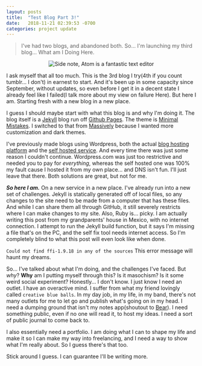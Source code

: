 ```yaml
---
layout: posts
title:  "Test Blog Part 3!"
date:   2018-11-21 02:39:53 -0700
categories: project update
---
```


<blockquote> I've had two blogs, and abandoned both. So... I'm launching my third blog... What am I Doing Here. </blockquote>

<div style="text-align:center"><img src="{{ "/images/Blog-text.png" | absolute_url }}" alt="Side note, Atom is a fantastic text editor" /></div>

I ask myself that all too much. This is the 3rd blog I try(4th if you count tumblr... I don't) in earnest to start. And it's been up in some capacity since September, without updates, so even before I get it in a decent state I already feel like I failed(I talk more about my view on failure Here). But here I am. Starting fresh with a new blog in a new place.

I guess I should maybe start with what this blog is and why I'm doing it. The blog itself is a [Jekyll](https://jekyllrb.com) blog run off [Github Pages](https://pages.github.com). <!--The theme is [Massively](https://github.com/iwiedenm/jekyll-theme-massively-src), which I have modified some of the HTML and CSS for to make my own. ~~I'll be probably copy pasting that whole thing to the about page for future reference~~ --> The theme is [Minimal Mistakes](https://mmistakes.github.io/minimal-mistakes/). I switched to that from [Massively](https://github.com/iwiedenm/jekyll-theme-massively-src) because I wanted more customization and dark themes.

I've previously made blogs using Wordpress, both the actual [blog hosting platform](https://wordpress.com) and the [self hosted service](https://wordpress.org). And every time there was just some reason I couldn't continue. Wordpress.com was just too restrictive and needed you to pay for *everything*, whereas the self hosted one was 100% my fault cause I hosted it from my own place... and DNS isn't fun. I'll just leave that there. Both solutions are great, but not for me.

***So here I am.*** On a new service in a new place. I've already run into a new set of challenges. Jekyll is statically generated off of local files, so any changes to the site need to be made from a computer that has these files. And while I can share them all through GitHub, it still severely restricts where I can make changes to my site. Also, Ruby is... picky. I am actually writing this post from my grandparents' house in Mexico, with no internet connection. I attempt to run the Jekyll build function, but it says I'm missing a file that's on the PC, and the self fix tool needs internet access. So I'm completely blind to what this post will even look like when done.

`Could not find ffi-1.9.18 in any of the sources` This error message will haunt my dreams.

So... I've talked about what I'm doing, and the challenges I've faced. But *why*? **Why** am I putting myself through this? Is it masochism? Is it some weird social experiment? Honestly... I don't know. I just know I need an outlet. I have an overactive mind. I suffer from what my friend lovingly called `creative blue balls`. In my day job, in my life, in my band, there's not many outlets for me to let go and publish what's going on in my head. I need a dumping ground that isn't my notes app(shoutout to [Bear](https://bear.app)). I need something public, even if no one will read it, to host my ideas. I need a sort of public journal to come back to.

I also essentially need a portfolio. I am doing what I can to shape my life and make it so I can make my way into freelancing, and I need a way to show what I'm really about. So I guess there's that too.

Stick around I guess. I can guarantee I'll be writing more.
